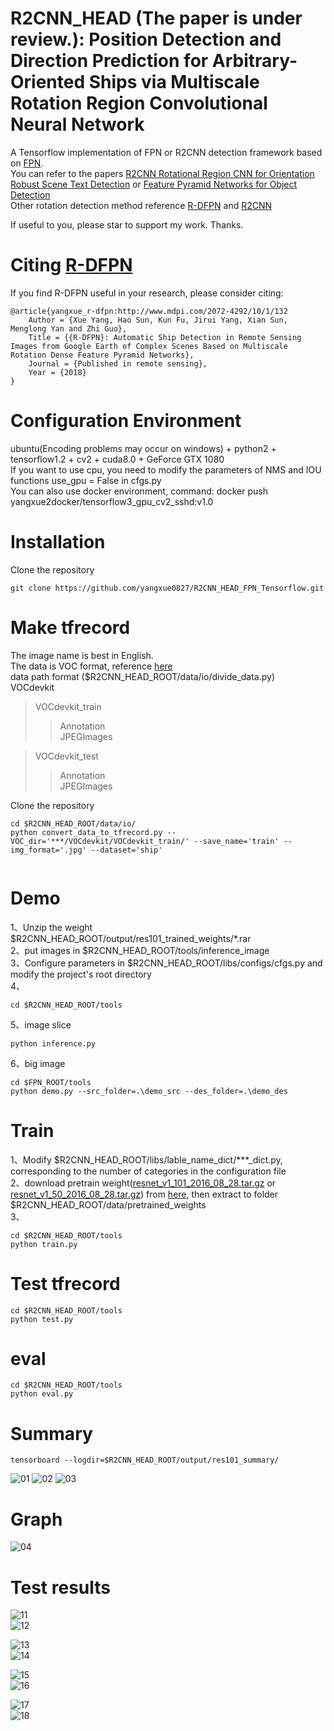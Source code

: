 # R2CNN_HEAD (The paper is under review.): Position Detection and Direction Prediction for Arbitrary-Oriented Ships via Multiscale Rotation Region Convolutional Neural Network    

A Tensorflow implementation of FPN or R2CNN detection framework based on [FPN](https://github.com/yangxue0827/FPN_Tensorflow).  
You can refer to the papers [R2CNN Rotational Region CNN for Orientation Robust Scene Text Detection](https://arxiv.org/abs/1706.09579) or [Feature Pyramid Networks for Object Detection](https://arxiv.org/abs/1612.03144)    
Other rotation detection method reference [R-DFPN](https://github.com/yangxue0827/R-DFPN_FPN_Tensorflow) and [R2CNN](https://github.com/yangxue0827/R2CNN_FPN_Tensorflow)    

If useful to you, please star to support my work. Thanks.  
  

# Citing [R-DFPN](http://www.mdpi.com/2072-4292/10/1/132)

If you find R-DFPN useful in your research, please consider citing:

    @article{yangxue_r-dfpn:http://www.mdpi.com/2072-4292/10/1/132
        Author = {Xue Yang, Hao Sun, Kun Fu, Jirui Yang, Xian Sun, Menglong Yan and Zhi Guo},
        Title = {{R-DFPN}: Automatic Ship Detection in Remote Sensing Images from Google Earth of Complex Scenes Based on Multiscale Rotation Dense Feature Pyramid Networks},
        Journal = {Published in remote sensing},
        Year = {2018}
    } 

# Configuration Environment
ubuntu(Encoding problems may occur on windows) + python2 + tensorflow1.2 + cv2 + cuda8.0 + GeForce GTX 1080     
If you want to use cpu, you need to modify the parameters of NMS and IOU functions use_gpu = False  in cfgs.py     
You can also use docker environment, command: docker push yangxue2docker/tensorflow3_gpu_cv2_sshd:v1.0    

# Installation      
  Clone the repository    
  ```Shell    
  git clone https://github.com/yangxue0827/R2CNN_HEAD_FPN_Tensorflow.git    
  ```     

# Make tfrecord   
The image name is best in English.       
The data is VOC format, reference [here](sample.xml)     
data path format  ($R2CNN_HEAD_ROOT/data/io/divide_data.py)    
VOCdevkit  
>VOCdevkit_train  
>>Annotation  
>>JPEGImages   

>VOCdevkit_test   
>>Annotation   
>>JPEGImages   

Clone the repository    
  ```Shell    
  cd $R2CNN_HEAD_ROOT/data/io/  
  python convert_data_to_tfrecord.py --VOC_dir='***/VOCdevkit/VOCdevkit_train/' --save_name='train' --img_format='.jpg' --dataset='ship'
       
  ``` 
# Demo   
1、Unzip the weight $R2CNN_HEAD_ROOT/output/res101_trained_weights/*.rar    
2、put images in $R2CNN_HEAD_ROOT/tools/inference_image   
3、Configure parameters in $R2CNN_HEAD_ROOT/libs/configs/cfgs.py and modify the project's root directory    
4、     
  ```Shell    
  cd $R2CNN_HEAD_ROOT/tools      
  ```    
5、image slice         
  ```Shell    
  python inference.py   
  ```   

6、big image      
  ```Shell    
  cd $FPN_ROOT/tools
  python demo.py --src_folder=.\demo_src --des_folder=.\demo_des         
  ```   

# Train   
1、Modify $R2CNN_HEAD_ROOT/libs/lable_name_dict/***_dict.py, corresponding to the number of categories in the configuration file    
2、download pretrain weight([resnet_v1_101_2016_08_28.tar.gz](http://download.tensorflow.org/models/resnet_v1_101_2016_08_28.tar.gz) or [resnet_v1_50_2016_08_28.tar.gz](http://download.tensorflow.org/models/resnet_v1_50_2016_08_28.tar.gz)) from [here](https://github.com/yangxue0827/models/tree/master/slim), then extract to folder $R2CNN_HEAD_ROOT/data/pretrained_weights    
3、  
  ```Shell    
  cd $R2CNN_HEAD_ROOT/tools  
  python train.py      
  ```   

# Test tfrecord     
  ```Shell    
  cd $R2CNN_HEAD_ROOT/tools   
  python test.py      
  ```    

# eval   
  ```Shell    
  cd $R2CNN_HEAD_ROOT/tools   
  python eval.py    
  ```  

# Summary    
  ```Shell    
  tensorboard --logdir=$R2CNN_HEAD_ROOT/output/res101_summary/ 
  ```     
![01](output/res101_summary/fast_rcnn_loss.bmp) 
![02](output/res101_summary/rpn_loss.bmp) 
![03](output/res101_summary/total_loss.bmp) 

# Graph
![04](graph.png) 

# Test results   
![11](tools/test_result/01_horizontal_gt.jpg)   
![12](tools/test_result/01_horizontal_fpn.jpg)   
     
![13](tools/test_result/01_rotate_gt.jpg)   
![14](tools/test_result/01_rotate_fpn.jpg)  

![15](tools/test_result/08_horizontal_gt.jpg)    
![16](tools/test_result/08_horizontal_fpn.jpg)   
     
![17](tools/test_result/08_rotate_gt.jpg)    
![18](tools/test_result/08_rotate_fpn.jpg)     